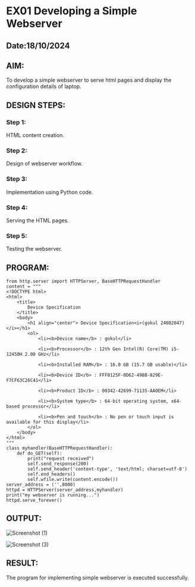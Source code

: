 # EX01 Developing a Simple Webserver
## Date:18/10/2024

## AIM:
To develop a simple webserver to serve html pages and display the configuration details of laptop.

## DESIGN STEPS:
### Step 1: 
HTML content creation.

### Step 2:
Design of webserver workflow.

### Step 3:
Implementation using Python code.

### Step 4:
Serving the HTML pages.

### Step 5:
Testing the webserver.

## PROGRAM:
```
from http.server import HTTPServer, BaseHTTPRequestHandler
content = """
<!DOCTYPE html>
<html>
    <title>
        Device Specification
    </title>
    <body>
        <h1 align="center"> Device Specification<i>(gokul 24002047)</i></h1>
        <ol>
            <li><b>Device name</b> : gokul</li>

            <li><b>Processor</b> : 12th Gen Intel(R) Core(TM) i5-12450H 2.00 GHz</li>

            <li><b>Installed RAM</b> : 16.0 GB (15.7 GB usable)</li>

            <li><b>Device ID</b> : FFF0125F-0D62-498B-829E-F7CF63C26C41</li>

            <li><b>Product ID</b> : 00342-42699-71135-AAOEM</li>

            <li><b>System type</b> : 64-bit operating system, x64-based processor</li>

            <li><b>Pen and touch</b> : No pen or touch input is available for this display</li>
        </ol>
    </body>
</html>
"""
class myhandler(BaseHTTPRequestHandler):
    def do_GET(self):
        print("request received")
        self.send_response(200)
        self.send_header('content-type', 'text/html; charset=utf-8')
        self.end_headers()
        self.wfile.write(content.encode())
server_address = ('',8000)
httpd = HTTPServer(server_address,myhandler)
print("my webserver is running...")
httpd.serve_forever()
```

## OUTPUT:
![Screenshot (1)](https://github.com/user-attachments/assets/7d9b226e-58a2-468c-b459-f90e7900b4cf)

![Screenshot (3)](https://github.com/user-attachments/assets/a5c65cfc-b648-4edb-9106-2e16617b6f56)


## RESULT:
The program for implementing simple webserver is executed successfully.
